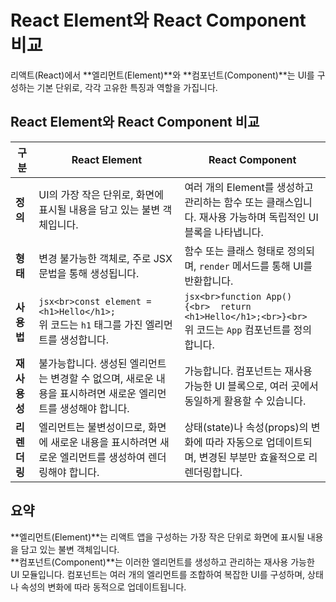 # React Element와 React Component 비교

리액트(React)에서 **엘리먼트(Element)**와 **컴포넌트(Component)**는 UI를 구성하는 기본 단위로, 각각 고유한 특징과 역할을 가집니다.

## React Element와 React Component 비교

| 구분       | React Element                                                                                       | React Component                                                                                             |
|------------|-----------------------------------------------------------------------------------------------------|-------------------------------------------------------------------------------------------------------------|
| **정의**   | UI의 가장 작은 단위로, 화면에 표시될 내용을 담고 있는 불변 객체입니다.                               | 여러 개의 Element를 생성하고 관리하는 함수 또는 클래스입니다. 재사용 가능하며 독립적인 UI 블록을 나타냅니다. |
| **형태**   | 변경 불가능한 객체로, 주로 JSX 문법을 통해 생성됩니다.                                              | 함수 또는 클래스 형태로 정의되며, `render` 메서드를 통해 UI를 반환합니다.                                   |
| **사용법** | ```jsx<br>const element = <h1>Hello</h1>;```<br>위 코드는 `h1` 태그를 가진 엘리먼트를 생성합니다.     | ```jsx<br>function App() {<br>  return <h1>Hello</h1>;<br>}<br>```<br>위 코드는 `App` 컴포넌트를 정의합니다. |
| **재사용성** | 불가능합니다. 생성된 엘리먼트는 변경할 수 없으며, 새로운 내용을 표시하려면 새로운 엘리먼트를 생성해야 합니다. | 가능합니다. 컴포넌트는 재사용 가능한 UI 블록으로, 여러 곳에서 동일하게 활용할 수 있습니다.                    |
| **리렌더링** | 엘리먼트는 불변성이므로, 화면에 새로운 내용을 표시하려면 새로운 엘리먼트를 생성하여 렌더링해야 합니다. | 상태(state)나 속성(props)의 변화에 따라 자동으로 업데이트되며, 변경된 부분만 효율적으로 리렌더링합니다.        |

## 요약

**엘리먼트(Element)**는 리액트 앱을 구성하는 가장 작은 단위로 화면에 표시될 내용을 담고 있는 불변 객체입니다.  
**컴포넌트(Component)**는 이러한 엘리먼트를 생성하고 관리하는 재사용 가능한 UI 모듈입니다. 컴포넌트는 여러 개의 엘리먼트를 조합하여 복잡한 UI를 구성하며, 상태나 속성의 변화에 따라 동적으로 업데이트됩니다.
